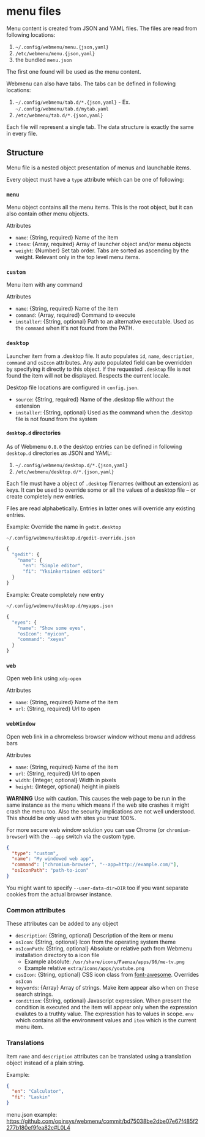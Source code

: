 # menu files

Menu content is created from JSON and YAML files. The files are read from
following locations:

  1. `~/.config/webmenu/menu.{json,yaml}`
  2. `/etc/webmenu/menu.{json,yaml}`
  3. the bundled `menu.json`

The first one found will be used as the menu content.

Webmenu can also have tabs. The tabs can be defined in following locations:

  1. `~/.config/webmenu/tab.d/*.{json,yaml}`
    - Ex. `~/.config/webmenu/tab.d/mytab.yaml`
  2. `/etc/webmenu/tab.d/*.{json,yaml}`


Each file will represent a single tab. The data structure is exactly the same
in every file.

## Structure

Menu file is a nested object presentation of menus and launchable items.

Every object must have a `type` attribute which can be one of following:

### `menu`

Menu object contains all the menu items. This is the root object, but it can
also contain other menu objects.

Attributes

  - `name`: {String, required} Name of the item
  - `items`: {Array, required} Array of launcher object and/or menu objects
  - `weight`: {Number} Set tab order. Tabs are sorted as ascending by the
    weight. Relevant only in the top level menu items.

### `custom`

Menu item with any command

Attributes

  - `name`: {String, required} Name of the item
  - `command`: {Array, required} Command to execute
  - `installer`: {String, optional} Path to an alternative executable. Used as
    the `command` when it's not found from the PATH.

### `desktop`

Launcher item from a .desktop file. It auto populates `id`, `name`,
`description`, `command` and `osIcon` attributes. Any auto populated field can
be overridden by specifying it directly to this object. If the requested
`.desktop` file is not found the item will not be displayed. Respects the current
locale.

Desktop file locations are configured in `config.json`.

  - `source`: {String, required} Name of the .desktop file without the extension
  - `installer`: {String, optional} Used as the command when the .desktop file
    is not found from the system

#### `desktop.d` directories

As of Webmenu `0.8.0` the desktop entries can be defined in following
`desktop.d` directories as JSON and YAML:

  1. `~/.config/webmenu/desktop.d/*.{json,yaml}`
  2. `/etc/webmenu/desktop.d/*.{json,yaml}`

Each file must have a object of `.desktop` filenames (without an extension) as
keys. It can be used to override some or all the values of a desktop file – or
create completely new entries.

Files are read alphabetically. Entries in latter ones will override any
existing entries.

Example: Override the name in `gedit.desktop`

`~/.config/webmenu/desktop.d/gedit-override.json`

```js
{
  "gedit": {
    "name": {
      "en": "Simple editor",
      "fi": "Yksinkertainen editori"
  }
}
```

Example: Create completely new entry

`~/.config/webmenu/desktop.d/myapps.json`

```js
{
  "eyes": {
    "name": "Show some eyes",
    "osIcon": "myicon",
    "command": "xeyes"
  }
}
```


### `web`

Open web link using `xdg-open`

Attributes

  - `name`: {String, required} Name of the item
  - `url`: {String, required} Url to open

### `webWindow`

Open web link in a chromeless browser window without menu and address bars

Attributes

  - `name`: {String, required} Name of the item
  - `url`: {String, required} Url to open
  - `width`: {Integer, optional} Width in pixels
  - `height`: {Integer, optional} height in pixels

**WARNING** Use with caution. This causes the web page to be run in the same
instance as the menu which means if the web site crashes it might crash the
menu too. Also the security implications are not well understood. This should
be only used with sites you trust 100%.

For more secure web window solution you can use Chrome (or `chromium-browser`)
with the `--app` switch via the custom type.

```json
{
  "type": "custom",
  "name": "My windowed web app",
  "command": ["chromium-browser", "--app=http://example.com/"],
  "osIconPath": "path-to-icon"
}
```

You might want to specify `--user-data-dir=DIR` too if you want separate
cookies from the actual browser instance.

### Common attributes

These attributes can be added to any object

  - `description`: {String, optional} Description of the item or menu
  - `osIcon`: {String, optional} Icon from the operating system theme
  - `osIconPath`: {String, optional} Absolute or relative path from Webmenu
    installation directory to a icon file
    - Example absolute: `/usr/share/icons/Faenza/apps/96/me-tv.png`
    - Example relative `extra/icons/apps/youtube.png`
  - `cssIcon`: {String, optional} CSS icon class from [font-awesome][].
    Overrides `osIcon`
  - `keywords`: {Array} Array of strings. Make item appear also when on these
    search strings.
  - `condition`: {String, optional} Javascript expression. When present the
  condition is executed and the item will appear only when the expression
  evalutes to a truthty value. The expresstion has to values in scope. `env`
  which contains all the environment values and `item` which is the current
  menu item.

### Translations

Item `name` and `description` attributes can be translated using a translation
object instead of a plain string.

Example:

```json
{
  "en": "Calculator",
  "fi": "Laskin"
}
```

menu.json example: <https://github.com/opinsys/webmenu/commit/bd75038be2dbe07e67f485f2277b180ef9fea82c#L0L4>

[font-awesome]: http://fortawesome.github.com/Font-Awesome/

